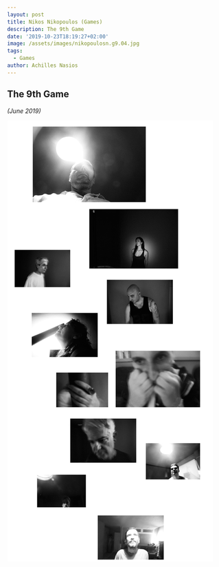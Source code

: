 ```yaml
---
layout: post
title: Nikos Nikopoulos (Games)
description: The 9th Game
date: '2019-10-23T18:19:27+02:00'
image: /assets/images/nikopoulosn.g9.04.jpg
tags:
  - Games
author: Achilles Nasios
---
```

## The 9th Game 

_(June 2019)_

![null](/assets/images/nikopoulosn_g9_pres.jpg#full)
